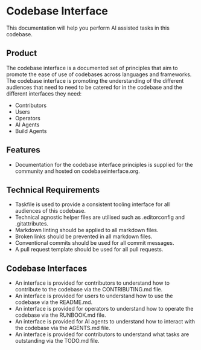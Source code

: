 # Codebase Interface

This documentation will help you perform AI assisted tasks in this codebase.

## Product

The codebase interface is a documented set of principles that aim to promote the ease of use of codebases across languages and frameworks.
The codebase interface is promoting the understanding of the different audiences that need to need to be catered for in the codebase and the different interfaces they need:

- Contributors
- Users
- Operators
- AI Agents
- Build Agents

## Features

- Documentation for the codebase interface principles is supplied for the community and hosted on codebaseinterface.org.

## Technical Requirements

- Taskfile is used to provide a consistent tooling interface for all audiences of this codebase.
- Technical agnostic helper files are utilised such as .editorconfig and .gitattributes.
- Markdown linting should be applied to all markdown files.
- Broken links should be prevented in all markdown files.
- Conventional commits should be used for all commit messages.
- A pull request template should be used for all pull requests.

## Codebase Interfaces

- An interface is provided for contributors to understand how to contribute to the codebase via the CONTRIBUTING.md file.
- An interface is provided for users to understand how to use the codebase via the README.md.
- An interface is provided for operators to understand how to operate the codebase via the RUNBOOK.md file.
- An interface is provided for AI agents to understand how to interact with the codebase via the AGENTS.md file.
- An interface is provided for contributors to understand what tasks are outstanding via the TODO.md file.
